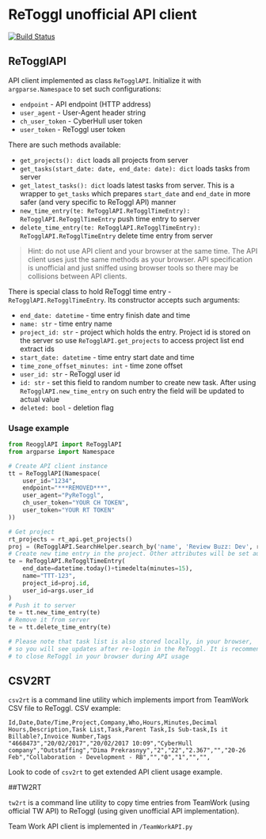 # ReToggl unofficial API client

[![Build Status](https://travis-ci.com/Livich/PyReToggl.svg?token=6T8dpeTmz8PpycNpNg8C&branch=master)](https://travis-ci.com/Livich/PyReToggl)

## ReTogglAPI

API client implemented as class `ReTogglAPI`. Initialize it with `argparse.Namespace` to set such configurations:
* `endpoint` - API endpoint (HTTP address)
* `user_agent` - User-Agent header string
* `ch_user_token` - CyberHull user token
* `user_token` - ReToggl user token

There are such methods available:
* `get_projects(): dict` loads all projects from server
* `get_tasks(start_date: date, end_date: date): dict` loads tasks from server
* `get_latest_tasks(): dict` loads latest tasks from server. This is a wrapper to `get_tasks` which prepares `start_date` and `end_date` in more safer (and very specific to ReToggl API) manner
* `new_time_entry(te: ReTogglAPI.ReTogglTimeEntry): ReTogglAPI.ReTogglTimeEntry` push time entry to server
* `delete_time_entry(te: ReTogglAPI.ReTogglTimeEntry): ReTogglAPI.ReTogglTimeEntry` delete time entry from server

>Hint: do not use API client and your browser at the same time. The API client uses just the same methods as your browser. API specification is unofficial and just sniffed using browser tools so there may be collisions between API clients.

There is special class to hold ReToggl time entry - `ReTogglAPI.ReTogglTimeEntry`. Its constructor accepts such arguments:
* `end_date: datetime` - time entry finish date and time
* `name: str` - time entry name
* `project_id: str` - project which holds the entry. Project id is stored on the server so use `ReTogglAPI.get_projects` to access project list end extract ids
* `start_date: datetime` - time entry start date and time
* `time_zone_offset_minutes: int` - time zone offset
* `user_id: str` - ReToggl user id
* `id: str` - set this field to random number to create new task. After using `ReTogglAPI.new_time_entry` on such entry the field will be updated to actual value
* `deleted: bool` - deletion flag

### Usage example
```python
from ReogglAPI import ReTogglAPI
from argparse import Namespace

# Create API client instance
tt = ReTogglAPI(Namespace(
    user_id="1234",
    endpoint="***REMOVED***",
    user_agent="PyReToggl",
    ch_user_token="YOUR CH TOKEN",
    user_token="YOUR RT TOKEN"
))

# Get project
rt_projects = rt_api.get_projects()
proj = (ReTogglAPI.SearchHelper.search_by('name', 'Review Buzz: Dev', rt_projects)[0])
# Create new time entry in the project. Other attributes will be set automatically
te = ReTogglAPI.ReTogglTimeEntry(
    end_date=datetime.today()+timedelta(minutes=15),
    name="TTT-123",
    project_id=proj.id,
    user_id=args.user_id
)
# Push it to server
te = tt.new_time_entry(te)
# Remove it from server
te = tt.delete_time_entry(te)

# Please note that task list is also stored locally, in your browser,
# so you will see updates after re-login in the ReToggl. It is recommended
# to close ReToggl in your browser during API usage
```
      
## CSV2RT

`csv2rt` is a command line utility which implements import from TeamWork CSV file to ReToggl. CSV example:
```csv
Id,Date,Date/Time,Project,Company,Who,Hours,Minutes,Decimal Hours,Description,Task List,Task,Parent Task,Is Sub-task,Is it Billable?,Invoice Number,Tags
"4668473","20/02/2017","20/02/2017 10:09","CyberHull company","Outstaffing","Dima Prekrasnyy","2","22","2.367","","20-26 Feb","Collaboration - Development - RB","","0","1","","",
```

Look to code of `csv2rt` to get extended API client usage example.

##TW2RT

`tw2rt` is a command line utility to copy time entries from TeamWork (using official TW API) to ReToggl (using given unofficial API implementation).

Team Work API client is implemented in `/TeamWorkAPI.py`

